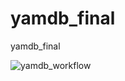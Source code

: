 # yamdb_final
yamdb_final

![yamdb_workflow](https://github.com/PahaPoiss/yamdb_final/actions/workflows/yamdb_workflow.yml/badge.svg)